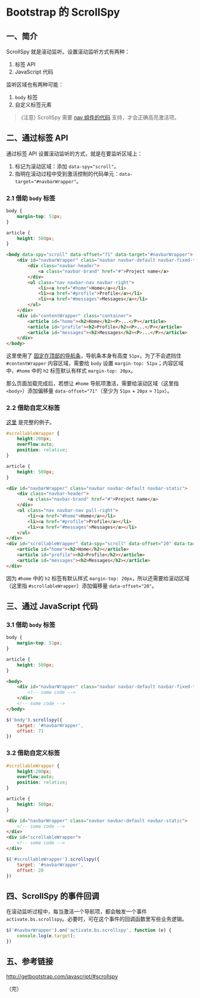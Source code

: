 # Bootstrap 的 ScrollSpy

## 一、简介

ScrollSpy 就是滚动监听。设置滚动监听方式有两种：

1. 标签 API
2. JavaScript 代码

监听区域也有两种可能：

1. `body` 标签
2. 自定义标签元素

> {注意} ScrollSpy 需要 [nav 组件的代码](http://getbootstrap.com/components/#nav) 支持，才会正确高亮激活项。

## 二、通过标签 API

通过标签 API 设置滚动监听的方式，就是在要监听区域上：

1. 标记为滚动区域：添加 `data-spy="scroll"`。
2. 指明在滚动过程中受到激活控制的代码单元：`data-target="#navbarWrapper"`。

### 2.1 借助 `body` 标签

```css
body {
    margin-top: 51px;
}

article {
    height: 500px;
}
```

```html
<body data-spy="scroll" data-offset="71" data-target="#navbarWrapper">
    <div id="navbarWrapper" class="navbar navbar-default navbar-fixed-top">
        <div class="navbar-header">
            <a class="navbar-brand" href="#">Project name</a>
        </div>
        <ul class="nav navbar-nav navbar-right">
            <li><a href="#home">Home</a></li>
            <li><a href="#profile">Profile</a></li>
            <li><a href="#messages">Messages</a></li>
        </ul>
    </div>
    <div id="contentWrapper" class="container">
        <article id="home"><h2>Home</h2><P>...</P></article>
        <article id="profile"><h2>Profile</h2><P>...</P></article>
        <article id="messages"><h2>Messages</h2><P>...</P></article>
    </div>
</body>
```

这里使用了 [固定在顶部的导航条](http://v3.bootcss.com/components/#navbar-fixed-top)，导航条本身有高度 `51px`，为了不会遮挡住 `#contentWrapper` 内容区域，需要给 `body` 设置 `margin-top: 51px`；内容区域中，`#home` 中的 `h2` 标签默认有样式 `margin-top: 20px`。

那么页面加载完成后，若想让 `#home` 导航项激活，需要给滚动区域（这里指 `<body>`）添加偏移量 `data-offset="71"`（至少为 `51px` + `20px` = `71px`）。

### 2.2 借助自定义标签

[这里](http://codepen.io/zhangbao/full/zZdeqa/) 是完整的例子。

```css
#scrollableWrapper {
    height:200px;
    overflow:auto;
    position: relative;
}

article {
    height: 500px;
}
```

```html
<div id="navbarWrapper" class="navbar navbar-default navbar-static">
    <div class="navbar-header">
        <a class="navbar-brand" href="#">Project name</a>
    </div>
    <ul class="nav navbar-nav pull-right">
        <li><a href="#home">Home</a></li>
        <li><a href="#profile">Profile</a></li>
        <li><a href="#messages">Messages</a></li>
    </ul>
</div>
<div id="scrollableWrapper" data-spy="scroll" data-offset="20" data-target="#navbarWrapper">
    <article id="home"><h2>Home</h2></article>
    <article id="profile"><h2>Profile</h2></article>
    <article id="messages"><h2>Messages</h2></article>
</div>
```

因为 `#home` 中的 `h2` 标签有默认样式 `margin-top: 20px`，所以还需要给滚动区域（这里指 `#scrollableWrapper`）添加偏移量 `data-offset="20"`。

## 三、通过 JavaScript 代码

### 3.1 借助 `body` 标签

```css
body {
    margin-top: 51px;
}

article {
    height: 500px;
}
```

```html
<body>
    <div id="navbarWrapper" class="navbar navbar-default navbar-fixed-top">
        <!-- some code -->
    </div>
    <!-- some code -->
</body>
```

```javascript
$('body').scrollspy({
    target: '#navbarWrapper',
    offset: 71
})
```

### 3.2 借助自定义标签

```css
#scrollableWrapper {
    height:200px;
    overflow:auto;
    position: relative;
}

article {
    height: 500px;
}
```

```html
<div id="navbarWrapper" class="navbar navbar-default navbar-static">
    <!-- some code -->
</div>
<div id="scrollableWrapper">
    <!-- some code -->
</div>
```

```javascript
$('#scrollableWrapper').scrollspy({
    target: '#navbarWrapper',
    offset: 20
})
```

## 四、ScrollSpy 的事件回调

在滚动监听过程中，每当激活一个导航项，都会触发一个事件 `activate.bs.scrollspy`。必要时，可在这个事件的回调函数里写些业务逻辑。

```javascript
$('#navbarWrapper').on('activate.bs.scrollspy', function (e) {
    console.log(e.target);
})
```

## 五、参考链接

http://getbootstrap.com/javascript/#scrollspy

（完）